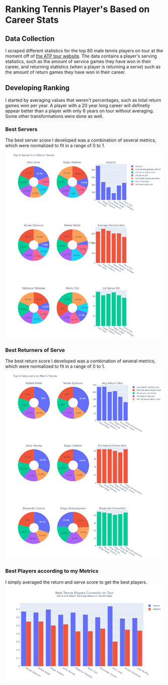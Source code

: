 # Ranking Tennis Player's Based on Career Stats

## Data Collection  
I scraped different statistics for the top 80 male tennis players on tour at the moment off of [the ATP tour website](https://www.atptour.com/). The data contains a player's serving statistics, such as the amount of service games they have won in their career, and returning statistics (when a player is returning a serve) such as the amount of return games they have won in their career.

## Developing Ranking
I started by averaging values that weren't percentages, such as total return games won per year. A player with a 20 year long career will definetly appear better than a player with only 6 years on tour without averaging. Some other transformations were done as well.
### Best Servers
The best server score I developed was a combination of several metrics, which were normalized to fit in a range of 0 to 1.
![Best Serve](/visuals/serve.png)

### Best Returners of Serve
The best return score I developed was a combination of several metrics, which were normalized to fit in a range of 0 to 1.
![Best Return](/visuals/return.png)

### Best Players according to my Metrics
I simply averaged the return and serve score to get the best players.
![Best Player](/visuals/best.png)
